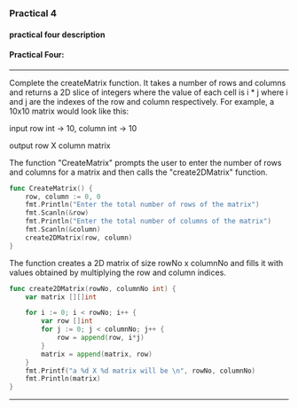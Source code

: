 ### Practical 4

#### practical four description

#### Practical Four:

---

Complete the createMatrix function. It takes a number of rows and columns and returns a 2D slice of integers where the value of each cell is i \* j where i and j are the indexes of the row and column respectively.
For example, a 10x10 matrix would look like this:

input row int -> 10, column int -> 10

output row X column matrix

The function "CreateMatrix" prompts the user to enter the number of rows and columns for a matrix
and then calls the "create2DMatrix" function.

```go
func CreateMatrix() {
	row, column := 0, 0
	fmt.Println("Enter the total number of rows of the matrix")
	fmt.Scanln(&row)
	fmt.Println("Enter the total number of columns of the matrix")
	fmt.Scanln(&column)
	create2DMatrix(row, column)
}
```

The function creates a 2D matrix of size rowNo x columnNo and fills it with values obtained by
multiplying the row and column indices.

```go
func create2DMatrix(rowNo, columnNo int) {
	var matrix [][]int

	for i := 0; i < rowNo; i++ {
		var row []int
		for j := 0; j < columnNo; j++ {
			row = append(row, i*j)
		}
		matrix = append(matrix, row)
	}
	fmt.Printf("a %d X %d matrix will be \n", rowNo, columnNo)
	fmt.Println(matrix)
}
```

---
